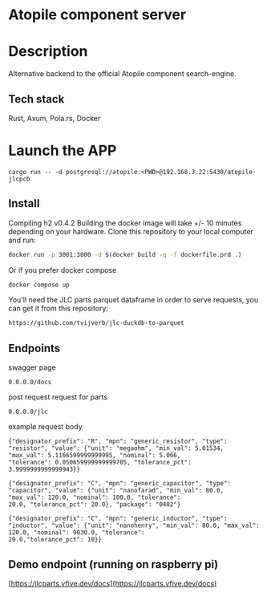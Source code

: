 # Atopile component server

# Description
Alternative backend to the official Atopile component search-engine.

## Tech stack
Rust, Axum, Pola.rs, Docker

# Launch the APP
```
cargo run -- -d postgresql://atopile:<PWD>@192.168.3.22:5430/atopile-jlcpcb
```


## Install
   Compiling h2 v0.4.2
Building the docker image will take +/- 10 minutes depending on your hardware.
Clone this repository to your local computer and run:

```bash
docker run -p 3001:3000 -d $(docker build -q -f dockerfile.prd .)
```

Or if you prefer docker compose
```bash
docker compose up
```

You'll need the JLC parts parquet dataframe in order to serve requests, you can get it from this repository:
```bash
https://github.com/tvijverb/jlc-duckdb-to-parquet
```


## Endpoints
swagger page
```
0.0.0.0/docs
```

post request request for parts
```
0.0.0.0/jlc
```

example request body
```
{"designator_prefix": "R", "mpn": "generic_resistor", "type": "resistor", "value": {"unit": "megaohm", "min_val": 5.01534, "max_val": 5.1166599999999995, "nominal": 5.066,
"tolerance": 0.050659999999999705, "tolerance_pct": 3.9999999999999943}}
```

```
{"designator_prefix": "C", "mpn": "generic_capacitor", "type": "capacitor", "value": {"unit": "nanofarad", "min_val": 80.0, "max_val": 120.0, "nominal": 100.0, "tolerance": 
20.0, "tolerance_pct": 20.0}, "package": "0402"}
```

```
{"designator_prefix": "C", "mpn": "generic_inductor", "type": "inductor", "value": {"unit": "nanohenry", "min_val": 80.0, "max_val": 120.0, "nominal": 9030.0, "tolerance": 
20.0,"tolerance_pct": 10}}
```
## Demo endpoint (running on raspberry pi)
[https://jlcparts.vfive.dev/docs](https://jlcparts.vfive.dev/docs)